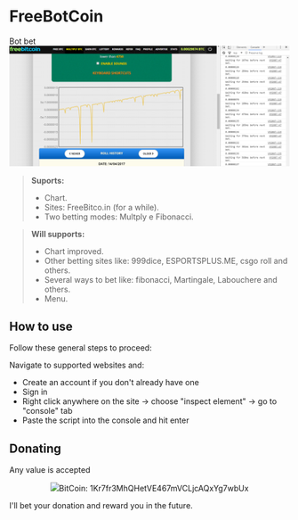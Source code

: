 # FreeBotCoin
Bot bet
![alt text](screenshots/bootFREEBETCO.png "screenshot")

> **Suports:**
> - Chart.
> - Sites: FreeBitco.in (for a while).
> - Two betting modes: Multply e Fibonacci.


> **Will supports:**
> - Chart improved.
> - Other betting sites like: 999dice, ESPORTSPLUS.ME, csgo roll and others.
> - Several ways to bet like: fibonacci, Martingale, Labouchere and others.
> - Menu.

## How to use
Follow these general steps to proceed:

Navigate to supported websites and:
* Create an account if you don't already have one
* Sign in
* Right click anywhere on the site -> choose "inspect element" -> go to "console" tab
* Paste the script into the console and hit enter

<h2>Donating</h2>

Any value is accepted

<p align="center"><img src="https://upload.wikimedia.org/wikipedia/commons/thumb/4/46/Bitcoin.svg/64px-Bitcoin.svg.png"/>BitCoin: 1Kr7fr3MhQHetVE467mVCLjcAQxYg7wbUx</p>


I'll bet your donation and reward you in the future.
